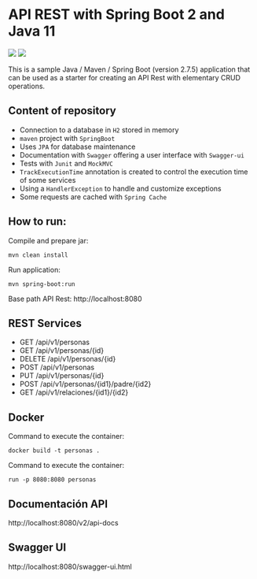 # API REST with Spring Boot 2 and Java 11

![](https://img.shields.io/badge/Java11-orange.svg)
![](https://img.shields.io/badge/Spring%20Boot-2.7.5-green.svg)

This is a sample Java / Maven / Spring Boot (version 2.7.5) application that can be used as a starter for creating an API Rest with elementary CRUD operations.

## Content of repository
- Connection to a database in `H2` stored in memory
- `maven` project with `SpringBoot`
- Uses `JPA` for database maintenance
- Documentation with `Swagger` offering a user interface with `Swagger-ui`
- Tests with `Junit` and `MockMVC`
- `TrackExecutionTime` annotation is created to control the execution time of some services
- Using a `HandlerException` to handle and customize exceptions
- Some requests are cached with `Spring Cache`

## How to run:
Compile and prepare jar:
```
mvn clean install
```
Run application:
```
mvn spring-boot:run
```
Base path API Rest: http://localhost:8080


## REST Services ##

  - GET /api/v1/personas 
  - GET /api/v1/personas/{id} 
  - DELETE /api/v1/personas/{id}
  - POST /api/v1/personas
  - PUT /api/v1/personas/{id} 
  - POST /api/v1/personas/{id1}/padre/{id2}
  - GET /api/v1/relaciones/{id1}/{id2}

    
## Docker ##
Command to execute the container:
```
docker build -t personas .
```
Command to execute the container:
```
run -p 8080:8080 personas
```
## Documentación API ##
http://localhost:8080/v2/api-docs

## Swagger UI ##
http://localhost:8080/swagger-ui.html